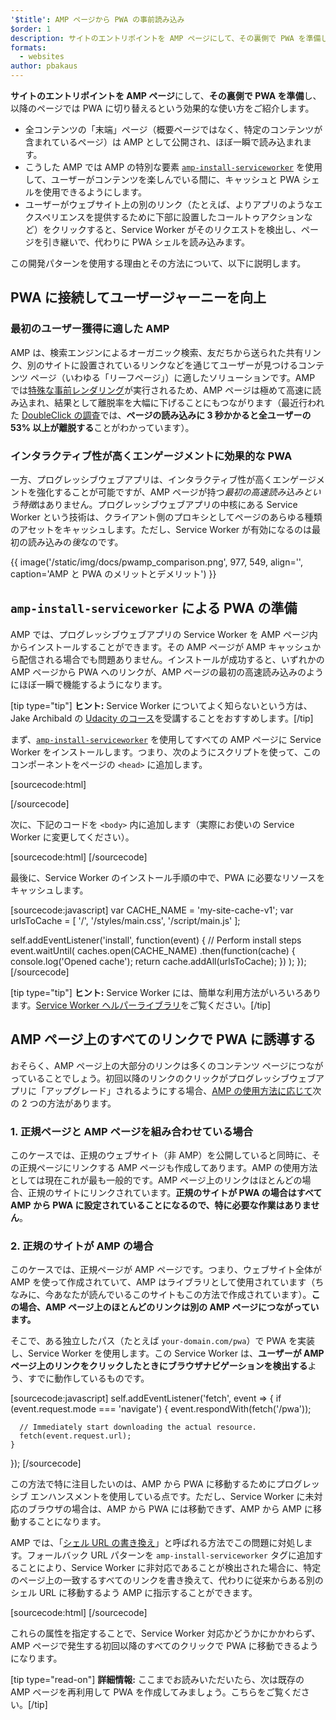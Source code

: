 ```yaml
---
'$title': AMP ページから PWA の事前読み込み
$order: 1
description: サイトのエントリポイントを AMP ページにして、その裏側で PWA を準備し、以降のページでは PWA に切り替える ...
formats:
  - websites
author: pbakaus
---
```


**サイトのエントリポイントを AMP ページ**にして、**その裏側で PWA を準備**し、以降のページでは PWA に切り替えるという効果的な使い方をご紹介します。

- 全コンテンツの「末端」ページ（概要ページではなく、特定のコンテンツが含まれているページ）は AMP として公開され、ほぼ一瞬で読み込まれます。
- こうした AMP では AMP の特別な要素 [`amp-install-serviceworker`](../../../documentation/components/reference/amp-install-serviceworker.md) を使用して、ユーザーがコンテンツを楽しんでいる間に、キャッシュと PWA シェルを使用できるようにします。
- ユーザーがウェブサイト上の別のリンク（たとえば、よりアプリのようなエクスペリエンスを提供するために下部に設置したコールトゥアクションなど）をクリックすると、Service Worker がそのリクエストを検出し、ページを引き継いで、代わりに PWA シェルを読み込みます。

この開発パターンを使用する理由とその方法について、以下に説明します。

## PWA に接続してユーザージャーニーを向上

### 最初のユーザー獲得に適した AMP

AMP は、検索エンジンによるオーガニック検索、友だちから送られた共有リンク、別のサイトに設置されているリンクなどを通じてユーザーが見つけるコンテンツ ページ（いわゆる「リーフページ」）に適したソリューションです。AMP では[特殊な事前レンダリング](../../../about/how-amp-works.html)が実行されるため、AMP ページは極めて高速に読み込まれ、結果として離脱率を大幅に下げることにもつながります（最近行われた [DoubleClick の調査](https://www.doubleclickbygoogle.com/articles/mobile-speed-matters/)では、**ページの読み込みに 3 秒かかると全ユーザーの 53% 以上が離脱する**ことがわかっています）。

### インタラクティブ性が高くエンゲージメントに効果的な PWA

一方、プログレッシブウェブアプリは、インタラクティブ性が高くエンゲージメントを強化することが可能ですが、AMP ページが持つ<em>最初の高速読み込みという特徴</em>はありません。プログレッシブウェブアプリの中核にある Service Worker という技術は、クライアント側のプロキシとしてページのあらゆる種類のアセットをキャッシュします。ただし、Service Worker が有効になるのは最初の読み込みの<em>後</em>なのです。

{{ image('/static/img/docs/pwamp_comparison.png', 977, 549, align='', caption='AMP と PWA のメリットとデメリット') }}

## `amp-install-serviceworker` による PWA の準備

AMP では、プログレッシブウェブアプリの Service Worker を AMP ページ内からインストールすることができます。その AMP ページが AMP キャッシュから配信される場合でも問題ありません。インストールが成功すると、いずれかの AMP ページから PWA へのリンクが、AMP ページの最初の高速読み込みのようにほぼ一瞬で機能するようになります。

[tip type="tip"] <strong>ヒント:</strong> Service Worker についてよく知らないという方は、Jake Archibald の [Udacity のコース](https://www.udacity.com/course/offline-web-applications--ud899)を受講することをおすすめします。[/tip]

まず、[`amp-install-serviceworker`](../../../documentation/components/reference/amp-install-serviceworker.md) を使用してすべての AMP ページに Service Worker をインストールします。つまり、次のようにスクリプトを使って、このコンポーネントをページの `<head>` に追加します。

[sourcecode:html]

<script async custom-element="amp-install-serviceworker"
  src="https://ampjs.org/v0/amp-install-serviceworker-0.1.js"></script>

[/sourcecode]

次に、下記のコードを `<body>` 内に追加します（実際にお使いの Service Worker に変更してください）。

[sourcecode:html]
<amp-install-serviceworker
      src="https://www.your-domain.com/serviceworker.js"
      layout="nodisplay">
</amp-install-serviceworker>
[/sourcecode]

最後に、Service Worker のインストール手順の中で、PWA に必要なリソースをキャッシュします。

[sourcecode:javascript]
var CACHE_NAME = 'my-site-cache-v1';
var urlsToCache = [
'/',
'/styles/main.css',
'/script/main.js'
];

self.addEventListener('install', function(event) {
// Perform install steps
event.waitUntil(
caches.open(CACHE_NAME)
.then(function(cache) {
console.log('Opened cache');
return cache.addAll(urlsToCache);
})
);
});
[/sourcecode]

[tip type="tip"] <strong>ヒント:</strong> Service Worker には、簡単な利用方法がいろいろあります。[Service Worker ヘルパーライブラリ](https://github.com/GoogleChrome/sw-helpers)をご覧ください。[/tip]

## AMP ページ上のすべてのリンクで PWA に誘導する

おそらく、AMP ページ上の大部分のリンクは多くのコンテンツ ページにつながっていることでしょう。初回以降のリンクのクリックがプログレッシブウェブアプリに「アップグレード」されるようにする場合、[AMP の使用方法に応じて](../../../documentation/guides-and-tutorials/optimize-measure/discovery.md)次の 2 つの方法があります。

### 1. 正規ページと AMP ページを組み合わせている場合

このケースでは、正規のウェブサイト（非 AMP）を公開していると同時に、その正規ページにリンクする AMP ページも作成してあります。AMP の使用方法としては現在これが最も一般的です。AMP ページ上のリンクはほとんどの場合、正規のサイトにリンクされています。**正規のサイトが PWA の場合はすべて AMP から PWA に設定されていることになるので、特に必要な作業はありません**。

### 2. 正規のサイトが AMP の場合

このケースでは、正規ページが AMP ページです。つまり、ウェブサイト全体が AMP を使って作成されていて、AMP はライブラリとして使用されています（ちなみに、今あなたが読んでいるこのサイトもこの方法で作成されています）。**この場合、AMP ページ上のほとんどのリンクは別の AMP ページにつながっています。**

そこで、ある独立したパス（たとえば `your-domain.com/pwa`）で PWA を実装し、Service Worker を使用します。この Service Worker は、**ユーザーが AMP ページ上のリンクをクリックしたときにブラウザナビゲーションを検出する**よう、すでに動作しているものです。

[sourcecode:javascript]
self.addEventListener('fetch', event => {
if (event.request.mode === 'navigate') {
event.respondWith(fetch('/pwa'));

      // Immediately start downloading the actual resource.
      fetch(event.request.url);
    }

});
[/sourcecode]

この方法で特に注目したいのは、AMP から PWA に移動するためにプログレッシブ エンハンスメントを使用している点です。ただし、Service Worker に未対応のブラウザの場合は、AMP から PWA には移動できず、AMP から AMP に移動することになります。

AMP では、「[シェル URL の書き換え](../../../documentation/components/reference/amp-install-serviceworker.md#shell-url-rewrite)」と呼ばれる方法でこの問題に対処します。フォールバック URL パターンを <a><code>amp-install-serviceworker</code></a> タグに追加することにより、Service Worker に非対応であることが検出された場合に、特定のページ上の一致するすべてのリンクを書き換えて、代わりに従来からある別のシェル URL に移動するよう AMP に指示することができます。

[sourcecode:html]
<amp-install-serviceworker
      src="https://www.your-domain.com/serviceworker.js"
      layout="nodisplay"
      data-no-service-worker-fallback-url-match=".*"
      data-no-service-worker-fallback-shell-url="https://www.your-domain.com/pwa">
</amp-install-serviceworker>
[/sourcecode]

これらの属性を指定することで、Service Worker 対応かどうかにかかわらず、AMP ページで発生する初回以降のすべてのクリックで PWA に移動できるようになります。

[tip type="read-on"] <strong>詳細情報:</strong> ここまでお読みいただいたら、次は既存の AMP ページを再利用して PWA を作成してみましょう。<a>こちらをご覧ください</a>。[/tip]

